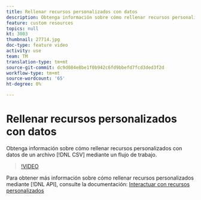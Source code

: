 ```yaml
---
title: Rellenar recursos personalizados con datos
description: Obtenga información sobre cómo rellenar recursos personalizados con datos de un archivo CSV mediante un flujo de trabajo.
feature: custom resources
topics: null
kt: 3003
thumbnail: 27714.jpg
doc-type: feature video
activity: use
team: TM
translation-type: tm+mt
source-git-commit: dc9d084e8be1f0b942c6fd9bbefd7fcd3ded3f2d
workflow-type: tm+mt
source-wordcount: '65'
ht-degree: 0%

---
```



# Rellenar recursos personalizados con datos

Obtenga información sobre cómo rellenar recursos personalizados con datos de un archivo [!DNL CSV] mediante un flujo de trabajo.

>[!VIDEO](https://video.tv.adobe.com/v/27714?quality=9)

Para obtener más información sobre cómo rellenar recursos personalizados mediante [!DNL API], consulte la documentación: [Interactuar con recursos personalizados](https://experienceleague.adobe.com/docs/campaign-standard/using/working-with-apis/interacting-with-custom-resources.html.)
